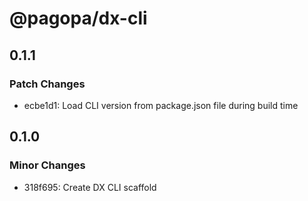 # @pagopa/dx-cli

## 0.1.1

### Patch Changes

- ecbe1d1: Load CLI version from package.json file during build time

## 0.1.0

### Minor Changes

- 318f695: Create DX CLI scaffold
